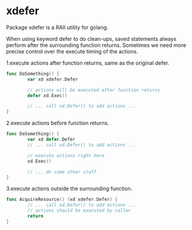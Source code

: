 xdefer
======

Package xdefer is a RAII utility for golang.

When using keyword defer to do clean-ups, saved statements
always perform after the surrounding function returns.
Sometimes we need more precise control over the execute
timing of the actions.

1.execute actions after function returns, same as the
original defer.
```Go
func DoSomething() {
        var xd xdefer.Defer

        // actions will be executed after function returns
        defer xd.Exec()

        // ... call xd.Defer() to add actions ...
}
```

2.execute actions before function returns.
```Go
func DoSomething() {
        var xd defer.Defer
        // ... call xd.Defer() to add actions ...

        // execute actions right here
        xd.Exec()

        // ... do some other stuff
}
```
3.execute actions outside the surrounding function.
```Go
func AcquireResource() (xd xdefer.Defer) {
        // ... call xd.Defer() to add actions ...
        // actions should be executed by caller
        return
}
```
